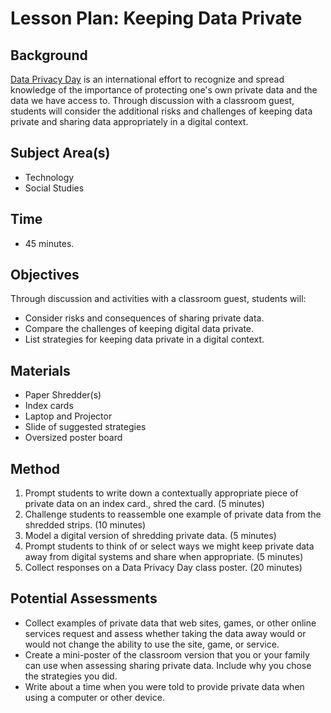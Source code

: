 # Lesson Plan: Keeping Data Private

## Background

[Data Privacy Day](https://staysafeonline.org/data-privacy-day/about-dpd/) is an international effort to recognize and spread knowledge of the importance of protecting one's own private data and the data we have access to.  Through discussion with a classroom guest, students will consider the additional risks and challenges of keeping data private and sharing data appropriately in a digital context.

## Subject Area(s)

* Technology
* Social Studies

## Time

* 45 minutes.

## Objectives

Through discussion and activities with a classroom guest, students will:

* Consider risks and consequences of sharing private data.
* Compare the challenges of keeping digital data private.
* List strategies for keeping data private in a digital context.

## Materials

* Paper Shredder(s)
* Index cards
* Laptop and Projector
* Slide of suggested strategies
* Oversized poster board

## Method

1. Prompt students to write down a contextually appropriate piece of private data on an index card., shred the card. (5 minutes)
3. Challenge students to reassemble one example of private data from the shredded strips. (10 minutes)
4. Model a digital version of shredding private data. (5 minutes)
5. Prompt students to think of or select ways we might keep private data away from digital systems and share when appropriate. (5 minutes)
6. Collect responses on a Data Privacy Day class poster. (20 minutes)

## Potential Assessments

* Collect examples of private data that web sites, games, or other online services request and assess whether taking the data away would or would not change the ability to use the site, game, or service.
* Create a mini-poster of the classroom version that you or your family can use when assessing sharing private data.  Include why you chose the strategies you did.
* Write about a time when you were told to provide private data when using a computer or other device.
